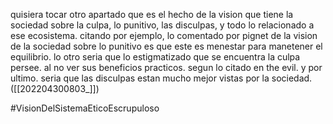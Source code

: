 quisiera tocar otro apartado que es el hecho de la vision que tiene la sociedad sobre la culpa, lo punitivo, las disculpas, y todo lo relacionado a ese ecosistema. citando por ejemplo, lo comentado por pignet de la vision de la sociedad sobre lo punitivo es que este es menestar para manetener el equilibrio. lo otro seria que lo estigmatizado que se encuentra la culpa persee. al no ver sus beneficios practicos. segun lo citado en the evil.  y por ultimo. seria que las disculpas estan mucho mejor vistas por la sociedad. ([[202204300803_]]) 

#VisionDelSistemaEticoEscrupuloso